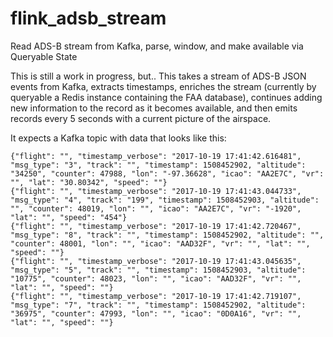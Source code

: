 # flink_adsb_stream
Read ADS-B stream from Kafka, parse, window, and make available via Queryable State

This is still a work in progress, but..  This takes a stream of ADS-B JSON events from Kafka, extracts timestamps,
enriches the stream (currently by queryable a Redis instance containing the FAA database), continues adding
new information to the record as it becomes available, and then emits records every 5 seconds with a current
picture of the airspace.

It expects a Kafka topic with data that looks like this:

```
{"flight": "", "timestamp_verbose": "2017-10-19 17:41:42.616481", "msg_type": "3", "track": "", "timestamp": 1508452902, "altitude": "34250", "counter": 47988, "lon": "-97.36628", "icao": "AA2E7C", "vr": "", "lat": "30.80342", "speed": ""}
{"flight": "", "timestamp_verbose": "2017-10-19 17:41:43.044733", "msg_type": "4", "track": "199", "timestamp": 1508452903, "altitude": "", "counter": 48019, "lon": "", "icao": "AA2E7C", "vr": "-1920", "lat": "", "speed": "454"}
{"flight": "", "timestamp_verbose": "2017-10-19 17:41:42.720467", "msg_type": "8", "track": "", "timestamp": 1508452902, "altitude": "", "counter": 48001, "lon": "", "icao": "AAD32F", "vr": "", "lat": "", "speed": ""}
{"flight": "", "timestamp_verbose": "2017-10-19 17:41:43.045635", "msg_type": "5", "track": "", "timestamp": 1508452903, "altitude": "10775", "counter": 48023, "lon": "", "icao": "AAD32F", "vr": "", "lat": "", "speed": ""}
{"flight": "", "timestamp_verbose": "2017-10-19 17:41:42.719107", "msg_type": "7", "track": "", "timestamp": 1508452902, "altitude": "36975", "counter": 47993, "lon": "", "icao": "0D0A16", "vr": "", "lat": "", "speed": ""}
```


